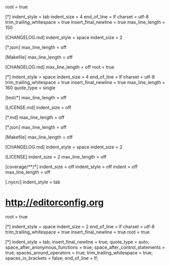 root = true

[*]
indent_style = tab
indent_size = 4
end_of_line = lf
charset = utf-8
trim_trailing_whitespace = true
insert_final_newline = true
max_line_length = 150

[CHANGELOG.md]
indent_style = space
indent_size = 2

[*.json]
max_line_length = off

[Makefile]
max_line_length = off

[CHANGELOG.md]
max_line_length = off
root = true

[*]
indent_style = space
indent_size = 4
end_of_line = lf
charset = utf-8
trim_trailing_whitespace = true
insert_final_newline = true
max_line_length = 160
quote_type = single

[test/*]
max_line_length = off

[LICENSE.md]
indent_size = off

[*.md]
max_line_length = off

[*.json]
max_line_length = off

[Makefile]
max_line_length = off

[CHANGELOG.md]
indent_style = space
indent_size = 2

[LICENSE]
indent_size = 2
max_line_length = off

[coverage/**/*]
indent_size = off
indent_style = off
indent = off
max_line_length = off

[.nycrc]
indent_style = tab
# http://editorconfig.org
root = true

[*]
indent_style = space
indent_size = 2
end_of_line = lf
charset = utf-8
trim_trailing_whitespace = true
insert_final_newline = true
root = true

[*]
indent_style = tab;
insert_final_newline = true;
quote_type = auto;
space_after_anonymous_functions = true;
space_after_control_statements = true;
spaces_around_operators = true;
trim_trailing_whitespace = true;
spaces_in_brackets = false;
end_of_line = lf;
